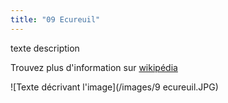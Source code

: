 ```yaml
---
title: "09 Ecureuil"
---
```

texte description



Trouvez plus d'information sur [wikipédia](https://fr.wikipedia.org/wiki/Wikip%C3%A9dia:Accueil_principal)

![Texte décrivant l'image](/images/9 ecureuil.JPG)